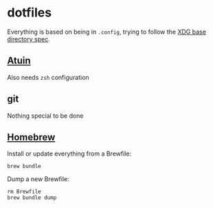 # dotfiles

Everything is based on being in `.config`, trying to follow the [XDG base directory spec](https://specifications.freedesktop.org/basedir-spec/basedir-spec-latest.html).

## [Atuin](https://atuin.sh/)
Also needs `zsh` configuration

## git
Nothing special to be done

## [Homebrew](https://brew.sh)
Install or update everything from a Brewfile:
```shell
brew bundle
```
Dump a new Brewfile:
```shell
rm Brewfile
brew bundle dump
```
